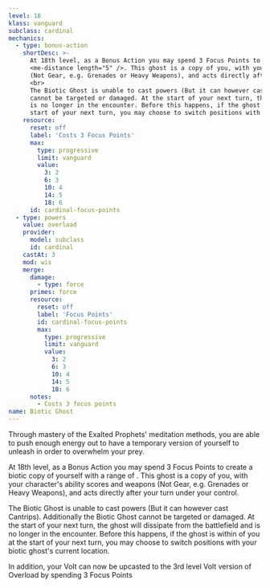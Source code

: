 ```yaml
---
level: 18
klass: vanguard
subclass: cardinal
mechanics:
  - type: bonus-action
    shortDesc: >-
      At 18th level, as a Bonus Action you may spend 3 Focus Points to create a biotic copy of yourself with a range of
      <me-distance length="5" />. This ghost is a copy of you, with your character's ability scores and weapons
      (Not Gear, e.g. Grenades or Heavy Weapons), and acts directly after your turn under your control.
      <br>
      The Biotic Ghost is unable to cast powers (But it can however cast Cantrips). Additionally the Biotic Ghost
      cannot be targeted or damaged. At the start of your next turn, the ghost will dissipate from the battlefield and
      is no longer in the encounter. Before this happens, if the ghost is within <me-distance length="20" /> of you at the
      start of your next turn, you may choose to switch positions with your biotic ghost's current location.
    resource:
      reset: off
      label: 'Costs 3 Focus Points'
      max:
        type: progressive
        limit: vanguard
        value:
          3: 2
          6: 3
          10: 4
          14: 5
          18: 6
      id: cardinal-focus-points
  - type: powers
    value: overload
    provider:
      model: subclass
      id: cardinal
    castAt: 3
    mod: wis
    merge:
      damage:
        - type: force
      primes: force
      resource:
        reset: off
        label: 'Focus Points'
        id: cardinal-focus-points
        max:
          type: progressive
          limit: vanguard
          value:
            3: 2
            6: 3
            10: 4
            14: 5
            18: 6
      notes:
        - Costs 3 focus points
name: Biotic Ghost
---
```

Through mastery of the Exalted Prophets' meditation methods, you are able to push enough energy out to have a
temporary version of yourself to unleash in order to overwhelm your prey.

At 18th level, as a Bonus Action you may spend 3 Focus Points to create a biotic copy of yourself with a range of
<me-distance length="5" />. This ghost is a copy of you, with your character's ability scores and weapons
(Not Gear, e.g. Grenades or Heavy Weapons), and acts directly after your turn under your control.

The Biotic Ghost is unable to cast powers (But it can however cast Cantrips). Additionally the Biotic Ghost
cannot be targeted or damaged. At the start of your next turn, the ghost will dissipate from the battlefield and
is no longer in the encounter. Before this happens, if the ghost is within <me-distance length="20" /> of you at the
start of your next turn, you may choose to switch positions with your biotic ghost's current location.

In addition, your Volt can now be upcasted to the 3rd level Volt version of Overload by spending 3 Focus Points
